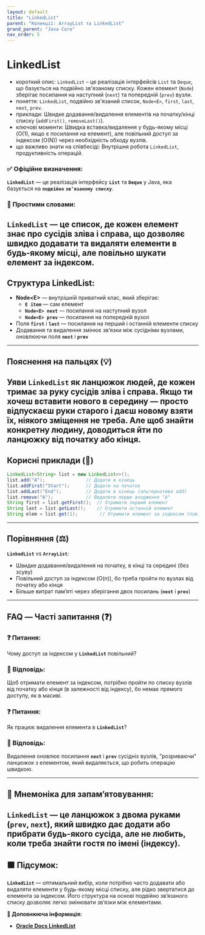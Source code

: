 ```yaml
---
layout: default
title: "LinkedList"
parent: "Колекції: ArrayList та LinkedList"
grand_parent: "Java Core"
nav_order: 5
---
```


# LinkedList

*   короткий опис: `LinkedList` – це реалізація інтерфейсів `List` та `Deque`, що базується на подвійно зв'язаному списку. Кожен елемент (`Node`) зберігає посилання на наступний (`next`) та попередній (`prev`) вузли.
*   поняття: `LinkedList`, подвійно зв'язаний список, `Node<E>`, `first`, `last`, `next`, `prev`.
*   приклади: Швидке додавання/видалення елементів на початку/кінці списку (`addFirst()`, `removeLast()`).
*   ключові моменти: Швидка вставка/видалення у будь-якому місці (O(1), якщо є посилання на елемент), але повільний доступ за індексом (O(N)) через необхідність обходу вузлів.
*   що важливо знати на співбесіді: Внутрішня робота `LinkedList`, продуктивність операцій.
### **✅ Офіційне визначення:**

**`LinkedList`** — це реалізація інтерфейсу **`List`** та **`Deque`** у Java, яка базується на **`подвійно`** **`зв’язаному списку`**.

### **🧠 Простими словами:**

**`LinkedList`** — це список, де кожен елемент знає про сусідів зліва і справа, що дозволяє швидко додавати та видаляти елементи в будь-якому місці, але повільно шукати елемент за індексом.
---

## **Структура LinkedList:**



* **Node\<E\>** — внутрішній приватний клас, який зберігає:
    * **`E item`** — сам елемент
    * **`Node<E> next`** — посилання на наступний вузол
    * **`Node<E> prev`** — посилання на попередній вузол
* Поля **`first`** і **`last`** — посилання на перший і останній елементи списку
* Додавання та видалення змінює зв’язки між сусідніми вузлами, оновлюючи поля **`next`** і **`prev`**

---

## **Пояснення на пальцях (💡)**

Уяви **`LinkedList`** як ланцюжок людей, де кожен тримає за руку сусідів зліва і справа. Якщо ти хочеш вставити нового в середину — просто відпускаєш руки старого і даєш новому взяти їх, ніякого зміщення не треба. Але щоб знайти конкретну людину, доводиться йти по ланцюжку від початку або кінця.
---

## **Корисні приклади (🧪)**

```java
LinkedList<String> list = new LinkedList<>();
list.add("A");               // Додати в кінець
list.addFirst("Start");      // Додати на початок
list.addLast("End");         // Додати в кінець (альтернатива add)
list.remove("A");            // Видалити перше входження "A"
String first = list.getFirst();  // Отримати перший елемент
String last = list.getLast();    // Отримати останній елемент
String elem = list.get(1);        // Отримати елемент за індексом (повільно!)
```
---

## **Порівняння (⚖️)**

**`LinkedList`** vs **`ArrayList`**:

* Швидке додавання/видалення на початку, в кінці та середині (без зсуву)
* Повільний доступ за індексом (O(n)), бо треба пройти по вузлах від початку або кінця
* Більше витрат пам’яті через зберігання двох посилань (**`next`** і **`prev`**)

---

## **FAQ — Часті запитання (❓)**

### **❓ Питання:**


Чому доступ за індексом у **`LinkedList`** повільний?

### **💬 Відповідь:**





Щоб отримати елемент за індексом, потрібно пройти по списку вузлів від початку або кінця (в залежності від індексу), бо немає прямого доступу, як в масиві.

#### 

### **❓ Питання:**


Як працює видалення елемента в **`LinkedList`**?

### **💬 Відповідь:**





Видалення оновлює посилання **`next`** і **`prev`** сусідніх вузлів, "розриваючи" ланцюжок з елементом, який видаляється, що робить операцію швидкою.

---

## **🧠 Мнемоніка для запам’ятовування:**

**`LinkedList`** — це ланцюжок з двома руками (**`prev`**, **`next`**), який швидко дає додати або прибрати будь-якого сусіда, але не любить, коли треба знайти гостя по імені (індексу).
---

## **🟩 Підсумок:**

**`LinkedList`** — оптимальний вибір, коли потрібно часто додавати або видаляти елементи у будь-якому місці списку, але рідко звертатися до елемента за індексом. Його структура на основі подвійно зв’язаного списку дозволяє легко змінювати зв’язки між елементами.

**🔗 Доповнююча інформація:**

* [**Oracle Docs LinkedList**](https://docs.oracle.com/en/java/javase/20/docs/api/java.base/java/util/LinkedList.html)